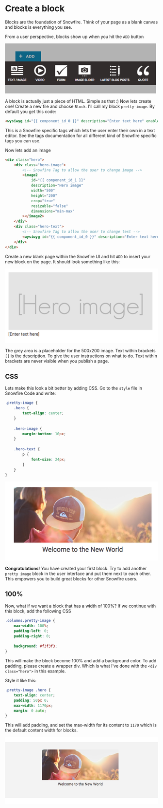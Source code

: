 # Create a block

Blocks are the foundation of Snowfire. Think of your page as a blank canvas and blocks is everything you see.

From a user perspective, blocks show up when you hit the `ADD` button

![](images/blocks.png)

A block is actually just a piece of HTML. Simple as that :) Now lets create one! Create a new file and choose `Block`. 
I'll call my block `pretty-image`. By default you get this code:

```html
<wysiwyg id="{{ component_id_0 }}" description="Enter text here" enable-lists="true"></wysiwyg>
```

This is a Snowfire specific tags which lets the user enter their own in a text editor. 
See the tags documentation for all different kind of Snowfire specific tags you can use.

Now lets add an image

```html
<div class="hero">
    <div class="hero-image">
        <!-- Snowfire Tag to allow the user to change image -->
        <image2
            id="{{ component_id_1 }}"
            description="Hero image"
            width="500"
            height="200"
            crop="true"
            resizable="false"
            dimensions="min-max"
        ></image2>
    </div>
    <div class="hero-text">
        <!-- Snowfire Tag to allow the user to change text -->
        <wysiwyg id="{{ component_id_0 }}" description="Enter text here" enable-lists="false"></wysiwyg>
    </div>
</div>
``` 

Create a new blank page within the Snowfire UI and hit `ADD` to insert your new block on the page. 
It should look something like this:

![](images/block1.png)

The grey area is a placeholder for the 500x200 image. Text within brackets `[]` is the description. 
To give the user instructions on what to do. Text within brackets are never visible when you publish a page.

## CSS

Lets make this look a bit better by adding CSS. Go to the `style` file in Snowfire Code and write:

```css
.pretty-image {
    .hero {
        text-align: center;
    }
    
    .hero-image {
        margin-bottom: 10px;        
    }
    
    .hero-text {
        p {
            font-size: 24px;
        }
    }
}
``` 

![](images/block2.png)

**Congratulations!** You have created your first block. Try to add another `pretty image` block in the user interface and 
put them next to each other. This empowers you to build great blocks for other Snowfire users.

## 100% 

Now, what if we want a block that has a width of 100%? If we continue with this block, add the following CSS

```css
.columns.pretty-image {
    max-width: 100%;
    padding-left: 0;
    padding-right: 0;
    
    background: #f3f3f3;
}
```

This will make the block become 100% and add a background color. To add padding, please create a wrapper div.
Which is what I've done with the `<div class="hero">` in this example.

Style it like this: 

```css
.pretty-image .hero {
    text-align: center;
    padding: 50px 0;
    max-width: 1170px;
    margin: 0 auto;
}
```

This will add padding, and set the max-width for its content to `1170` which is the default content width for blocks.

![](images/block3.png)
